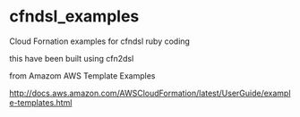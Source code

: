 # cfndsl_examples
Cloud Fornation examples for cfndsl ruby coding


this have been built using cfn2dsl


from Amazom AWS Template Examples


http://docs.aws.amazon.com/AWSCloudFormation/latest/UserGuide/example-templates.html

